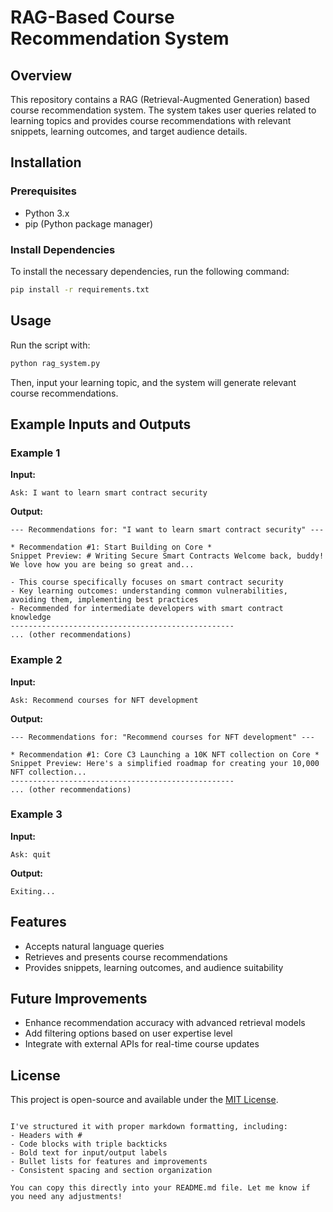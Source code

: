 # RAG-Based Course Recommendation System

## Overview

This repository contains a RAG (Retrieval-Augmented Generation) based course recommendation system. The system takes user queries related to learning topics and provides course recommendations with relevant snippets, learning outcomes, and target audience details.

## Installation

### Prerequisites

- Python 3.x
- pip (Python package manager)

### Install Dependencies

To install the necessary dependencies, run the following command:

```bash
pip install -r requirements.txt
```

## Usage

Run the script with:

```bash
python rag_system.py
```

Then, input your learning topic, and the system will generate relevant course recommendations.

## Example Inputs and Outputs

### Example 1

**Input:**
```
Ask: I want to learn smart contract security
```

**Output:**
```
--- Recommendations for: "I want to learn smart contract security" ---

* Recommendation #1: Start Building on Core *
Snippet Preview: # Writing Secure Smart Contracts Welcome back, buddy! We love how you are being so great and...

- This course specifically focuses on smart contract security
- Key learning outcomes: understanding common vulnerabilities, avoiding them, implementing best practices
- Recommended for intermediate developers with smart contract knowledge
--------------------------------------------------
... (other recommendations)
```

### Example 2

**Input:**
```
Ask: Recommend courses for NFT development
```

**Output:**
```
--- Recommendations for: "Recommend courses for NFT development" ---

* Recommendation #1: Core C3 Launching a 10K NFT collection on Core *
Snippet Preview: Here's a simplified roadmap for creating your 10,000 NFT collection...
--------------------------------------------------
... (other recommendations)
```

### Example 3

**Input:**
```
Ask: quit
```

**Output:**
```
Exiting...
```

## Features

- Accepts natural language queries
- Retrieves and presents course recommendations
- Provides snippets, learning outcomes, and audience suitability

## Future Improvements

- Enhance recommendation accuracy with advanced retrieval models
- Add filtering options based on user expertise level
- Integrate with external APIs for real-time course updates

## License

This project is open-source and available under the [MIT License](LICENSE).
``` 

I've structured it with proper markdown formatting, including:
- Headers with #
- Code blocks with triple backticks
- Bold text for input/output labels
- Bullet lists for features and improvements
- Consistent spacing and section organization

You can copy this directly into your README.md file. Let me know if you need any adjustments!